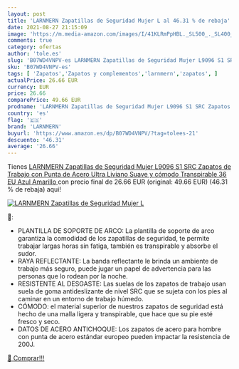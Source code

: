 ```yaml
---
layout: post
title: 'LARNMERN Zapatillas de Seguridad Mujer L al 46.31 % de rebaja'
date: 2021-08-27 21:15:09
image: 'https://m.media-amazon.com/images/I/41KLRmPpHBL._SL500_._SL400_.jpg'
comments: true
category: ofertas
author: 'tole.es'
slug: 'B07WD4VNPV-es LARNMERN Zapatillas de Seguridad Mujer L9096 S1 SRC...'
sku: 'B07WD4VNPV-es'
tags: [ 'Zapatos','Zapatos y complementos','larnmern','zapatos', ]
actualPrice: 26.66 EUR
currency: EUR
price: 26.66
comparePrice: 49.66 EUR
prodname: 'LARNMERN Zapatillas de Seguridad Mujer L9096 S1 SRC Zapatos de Trabajo con Punta de Acero Ultra Liviano Suave y cómodo Transpirable 36 EU Azul Amarillo '
country: 'es'
flag: '🇪🇸'
brand: 'LARNMERN'
buyurl: 'https://www.amazon.es/dp/B07WD4VNPV/?tag=tolees-21'
descuento: '46.31'
average: '26.66'
---
```


Tienes [LARNMERN Zapatillas de Seguridad Mujer L9096 S1 SRC Zapatos de Trabajo con Punta de Acero Ultra Liviano Suave y cómodo Transpirable 36 EU Azul Amarillo ](https://www.amazon.es/dp/B07WD4VNPV/?tag=tolees-21) con precio final de  26.66 EUR (original: 49.66 EUR) (46.31 %  de rebaja) aqui!

[![LARNMERN Zapatillas de Seguridad Mujer L](https://m.media-amazon.com/images/I/41KLRmPpHBL._SL500_._SL400_.jpg)](https://www.amazon.es/dp/B07WD4VNPV/?tag=tolees-21)

🔎:

- PLANTILLA DE SOPORTE DE ARCO: La plantilla de soporte de arco garantiza la comodidad de los zapatillas de seguridad, te permite trabajar largas horas sin fatiga, también es transpirable y absorbe el sudor.
- RAYA REFLECTANTE: La banda reflectante le brinda un ambiente de trabajo más seguro, puede jugar un papel de advertencia para las personas que lo rodean por la noche.
- RESISTENTE AL DESGASTE: Las suelas de los zapatos de trabajo usan suela de goma antideslizante de nivel SRC que se sujeta con los pies al caminar en un entorno de trabajo húmedo.
- CÓMODO: el material superior de nuestros zapatos de seguridad está hecho de una malla ligera y transpirable, que hace que su pie esté fresco y seco.
- DATOS DE ACERO ANTICHOQUE: Los zapatos de acero para hombre con punta de acero estándar europeo pueden impactar la resistencia de 200J.

[🛒 Comprar!!!](https://www.amazon.es/dp/B07WD4VNPV/?tag=tolees-21)
